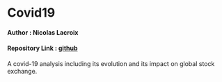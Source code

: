 # Covid19

#### Author : Nicolas Lacroix

#### Repository Link : [github](https://github.com/NicolasLacroix/Covid19)

A covid-19 analysis including its evolution and its impact on global stock exchange.

